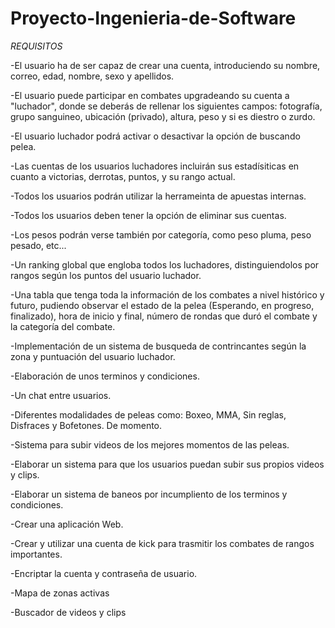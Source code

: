 # Proyecto-Ingenieria-de-Software
_REQUISITOS_

-El usuario ha de ser capaz de crear una cuenta, introduciendo su nombre, correo, edad, nombre, sexo y apellidos.

-El usuario puede participar en combates upgradeando su cuenta a "luchador", donde se deberás de rellenar los siguientes campos: fotografía, grupo sanguineo, ubicación (privado), altura, peso y si es diestro o zurdo.

-El usuario luchador podrá activar o desactivar la opción de buscando pelea.

-Las cuentas de los usuarios luchadores incluirán sus estadísiticas en cuanto a victorias, derrotas, puntos, y su rango actual.

-Todos los usuarios podrán utilizar la herrameinta de apuestas internas.

-Todos los usuarios deben tener la opción de eliminar sus cuentas.

-Los pesos podrán verse también por categoría, como peso pluma, peso pesado, etc...

-Un ranking global que engloba todos los luchadores, distinguiendolos por rangos según los puntos del usuario luchador.

-Una tabla que tenga toda la información de los combates a nivel histórico y futuro, pudiendo observar el estado de la pelea (Esperando, en progreso, finalizado), hora de inicio y final, número de rondas que duró el combate y la categoría del combate.

-Implementación de un sistema de busqueda de contrincantes según la zona y puntuación del usuario luchador.

-Elaboración de unos terminos y condiciones.

-Un chat entre usuarios.

-Diferentes modalidades de peleas como: Boxeo, MMA, Sin reglas, Disfraces y Bofetones. De momento.

-Sistema para subir videos de los mejores momentos de las peleas.

-Elaborar un sistema para que los usuarios puedan subir sus propios videos y clips.

-Elaborar un sistema de baneos por incumpliento de los terminos y condiciones.

-Crear una aplicación Web.

-Crear y utilizar una cuenta de kick para trasmitir los combates de rangos importantes.

-Encriptar la cuenta y contraseña de usuario.

-Mapa de zonas activas

-Buscador de videos y clips
